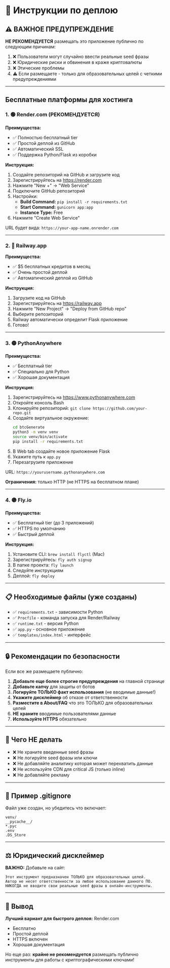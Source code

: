 # 🚀 Инструкции по деплою

## ⚠️ ВАЖНОЕ ПРЕДУПРЕЖДЕНИЕ

**НЕ РЕКОМЕНДУЕТСЯ** размещать это приложение публично по следующим причинам:

1. ❌ Пользователи могут случайно ввести реальные seed фразы
2. ❌ Юридические риски и обвинения в краже криптовалюты
3. ❌ Этические проблемы
4. ⚠️ Если размещаете - только для образовательных целей с четкими предупреждениями

---

## Бесплатные платформы для хостинга

### 1. 🟢 Render.com (РЕКОМЕНДУЕТСЯ)

**Преимущества:**
- ✅ Полностью бесплатный tier
- ✅ Простой деплой из GitHub
- ✅ Автоматический SSL
- ✅ Поддержка Python/Flask из коробки

**Инструкция:**

1. Создайте репозиторий на GitHub и загрузите код
2. Зарегистрируйтесь на https://render.com
3. Нажмите "New +" → "Web Service"
4. Подключите GitHub репозиторий
5. Настройки:
   - **Build Command:** `pip install -r requirements.txt`
   - **Start Command:** `gunicorn app:app`
   - **Instance Type:** Free
6. Нажмите "Create Web Service"

URL будет вида: `https://your-app-name.onrender.com`

---

### 2. 🔵 Railway.app

**Преимущества:**
- ✅ $5 бесплатных кредитов в месяц
- ✅ Очень простой деплой
- ✅ Автоматический деплой из GitHub

**Инструкция:**

1. Загрузите код на GitHub
2. Зарегистрируйтесь на https://railway.app
3. Нажмите "New Project" → "Deploy from GitHub repo"
4. Выберите репозиторий
5. Railway автоматически определит Flask приложение
6. Готово!

---

### 3. 🟡 PythonAnywhere

**Преимущества:**
- ✅ Бесплатный tier
- ✅ Специально для Python
- ✅ Хорошая документация

**Инструкция:**

1. Зарегистрируйтесь на https://www.pythonanywhere.com
2. Откройте консоль Bash
3. Клонируйте репозиторий: `git clone https://github.com/your-repo.git`
4. Создайте виртуальное окружение:
   ```bash
   cd btcGenerate
   python3 -m venv venv
   source venv/bin/activate
   pip install -r requirements.txt
   ```
5. В Web tab создайте новое приложение Flask
6. Укажите путь к `app.py`
7. Перезагрузите приложение

URL: `https://yourusername.pythonanywhere.com`

**Ограничения:** только HTTP (не HTTPS на бесплатном плане)

---

### 4. 🟣 Fly.io

**Преимущества:**
- ✅ Бесплатный tier (до 3 приложений)
- ✅ HTTPS по умолчанию
- ✅ Быстрый деплой

**Инструкция:**

1. Установите CLI: `brew install flyctl` (Mac)
2. Зарегистрируйтесь: `fly auth signup`
3. В папке проекта: `fly launch`
4. Следуйте инструкциям
5. Деплой: `fly deploy`

---

## 📋 Необходимые файлы (уже созданы)

- ✅ `requirements.txt` - зависимости Python
- ✅ `Procfile` - команда запуска для Render/Railway
- ✅ `runtime.txt` - версия Python
- ✅ `app.py` - основное приложение
- ✅ `templates/index.html` - интерфейс

---

## 🔒 Рекомендации по безопасности

Если все же размещаете публично:

1. **Добавьте еще более строгие предупреждения** на главной странице
2. **Добавьте капчу** для защиты от ботов
3. **Логируйте ТОЛЬКО факт использования** (не вводимые данные!)
4. **Укажите дисклеймер** об отказе от ответственности
5. **Разместите в About/FAQ** что это ТОЛЬКО для образовательных целей
6. **НЕ храните** вводимые пользователями данные
7. **Используйте HTTPS** обязательно

---

## 🚫 Чего НЕ делать

- ❌ Не храните введенные seed фразы
- ❌ Не логируйте seed фразы или ключи
- ❌ Не добавляйте аналитику которая может перехватить данные
- ❌ Не используйте CDN для critical JS (только inline)
- ❌ Не добавляйте рекламу

---

## 📝 Пример .gitignore

Файл уже создан, но убедитесь что включает:

```
venv/
__pycache__/
*.pyc
.env
.DS_Store
```

---

## ⚖️ Юридический дисклеймер

**ВАЖНО:** Добавьте на сайт:

```
Этот инструмент предназначен ТОЛЬКО для образовательных целей.
Автор не несет ответственности за любое использование данного ПО.
НИКОГДА не вводите свои реальные seed фразы в онлайн-инструменты.
```

---

## 🎯 Вывод

**Лучший вариант для быстрого деплоя:** Render.com
- Бесплатно
- Простой деплой
- HTTPS включен
- Хорошая документация

Но еще раз: **крайне не рекомендуется** размещать публично инструменты для работы с криптографическими ключами!

